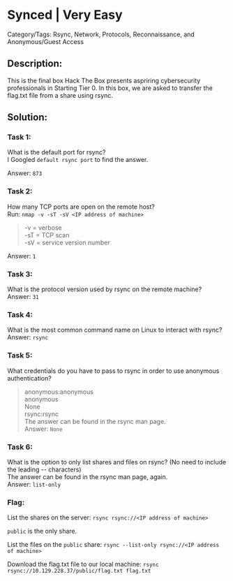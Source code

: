 # Synced | Very Easy
Category/Tags: Rsync, Network, Protocols, Reconnaissance, and Anonymous/Guest Access

## Description:
This is the final box Hack The Box presents aspriring cybersecurity professionals in Starting Tier 0. In this box, we are asked to transfer the flag.txt file from a share using rsync.
## Solution:
### **Task 1**:
What is the default port for rsync?<br>
I Googled `default rsync port` to find the answer.<br>

Answer: `873`

### **Task 2**:
How many TCP ports are open on the remote host?<br>
Run:
`nmap -v -sT -sV <IP address of machine>`
>-v = verbose<br>
>-sT = TCP scan<br>
>-sV = service version number<br>

Answer: `1`

### **Task 3**:
What is the protocol version used by rsync on the remote machine?<br>
Answer: `31`

### **Task 4**:
What is the most common command name on Linux to interact with rsync?<br>
Answer: `rsync`

### **Task 5**:
What credentials do you have to pass to rsync in order to use anonymous authentication?<br>
>anonymous:anonymous<br>
>anonymous<br>
>None<br>
>rsync:rsync<br>
The answer can be found in the rsync man page.<br>
Answer: `None`

### **Task 6**:
What is the option to only list shares and files on rsync? (No need to include the leading -- characters)<br>
The answer can be found in the rsync man page, again.<br>
Answer: `list-only`

### **Flag**:
List the shares on the server:
`rsync rsync://<IP address of machine>`

`public` is the only share.<br>

List the files on the `public` share:
`rsync --list-only rsync://<IP address of machine>`

Download the flag.txt file to our local machine:
`rsync rsync://10.129.228.37/public/flag.txt flag.txt`
